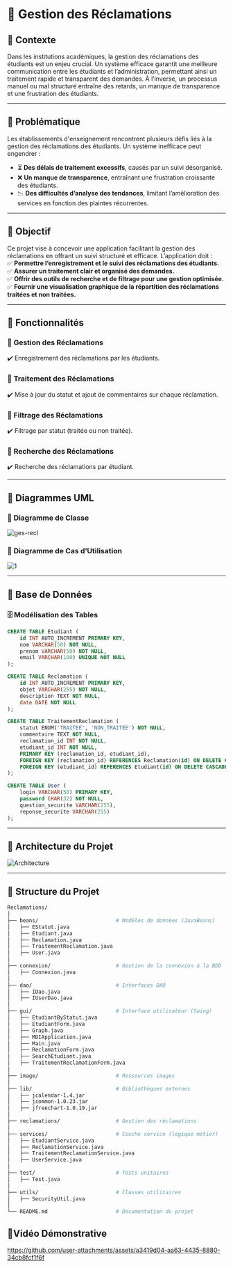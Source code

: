 # 📌 Gestion des Réclamations  

## 📌 Contexte  
Dans les institutions académiques, la gestion des réclamations des étudiants est un enjeu crucial. Un système efficace garantit une meilleure communication entre les étudiants et l’administration, permettant ainsi un traitement rapide et transparent des demandes. À l’inverse, un processus manuel ou mal structuré entraîne des retards, un manque de transparence et une frustration des étudiants.  

---

## 📌 Problématique  
Les établissements d'enseignement rencontrent plusieurs défis liés à la gestion des réclamations des étudiants. Un système inefficace peut engendrer :  
- ⏳ **Des délais de traitement excessifs**, causés par un suivi désorganisé.  
- ❌ **Un manque de transparence**, entraînant une frustration croissante des étudiants.  
- 📉 **Des difficultés d’analyse des tendances**, limitant l’amélioration des services en fonction des plaintes récurrentes.  

---

## 📌 Objectif  
Ce projet vise à concevoir une application facilitant la gestion des réclamations en offrant un suivi structuré et efficace. L’application doit :  
✅ **Permettre l’enregistrement et le suivi des réclamations des étudiants.**  
✅ **Assurer un traitement clair et organisé des demandes.**  
✅ **Offrir des outils de recherche et de filtrage pour une gestion optimisée.**  
✅ **Fournir une visualisation graphique de la répartition des réclamations traitées et non traitées.**  

---

## 📌 Fonctionnalités  

### 📍 **Gestion des Réclamations**  
✔️ Enregistrement des réclamations par les étudiants.  

### 📍 **Traitement des Réclamations**  
✔️ Mise à jour du statut et ajout de commentaires sur chaque réclamation.  

### 📍 **Filtrage des Réclamations**  
✔️ Filtrage par statut (traitée ou non traitée).  

### 📍 **Recherche des Réclamations**  
✔️ Recherche des réclamations par étudiant.  

---

## 📌 Diagrammes UML  
### 🎯 **Diagramme de Classe**  
![ges-recl](https://github.com/user-attachments/assets/f5ae2ed5-ba1c-438f-bd96-f599365923b5)


### 🎯 **Diagramme de Cas d’Utilisation**  
![1](https://github.com/user-attachments/assets/221883cc-14e9-434a-a7c7-f0f466eebc50)  

---

## 📌 Base de Données  

### 🗄️ **Modélisation des Tables**  
```sql
CREATE TABLE Etudiant (
    id INT AUTO_INCREMENT PRIMARY KEY,
    nom VARCHAR(50) NOT NULL,
    prenom VARCHAR(50) NOT NULL,
    email VARCHAR(100) UNIQUE NOT NULL
);

CREATE TABLE Reclamation (
    id INT AUTO_INCREMENT PRIMARY KEY,
    objet VARCHAR(255) NOT NULL,
    description TEXT NOT NULL,
    date DATE NOT NULL
);

CREATE TABLE TraitementReclamation (
    statut ENUM('TRAITEE', 'NON_TRAITEE') NOT NULL,
    commentaire TEXT NOT NULL,
    reclamation_id INT NOT NULL,
    etudiant_id INT NOT NULL,
    PRIMARY KEY (reclamation_id, etudiant_id),
    FOREIGN KEY (reclamation_id) REFERENCES Reclamation(id) ON DELETE CASCADE,
    FOREIGN KEY (etudiant_id) REFERENCES Etudiant(id) ON DELETE CASCADE
);

CREATE TABLE User (
    login VARCHAR(50) PRIMARY KEY,
    password CHAR(32) NOT NULL,
    question_securite VARCHAR(255),
    reponse_securite VARCHAR(255)
);
```
---

## 📌 Architecture du Projet  
![Architecture](https://github.com/user-attachments/assets/78ef851d-2bdc-4d32-ab79-63bc572ab1ac)  

---

## 📌 Structure du Projet  

```bash
Reclamations/
│
├── beans/                         # Modèles de données (JavaBeans)
│   ├── EStatut.java
│   ├── Etudiant.java
│   ├── Reclamation.java
│   ├── TraitementReclamation.java
│   ├── User.java
│
├── connexion/                     # Gestion de la connexion à la BDD
│   ├── Connexion.java
│
├── dao/                           # Interfaces DAO
│   ├── IDao.java
│   ├── IUserDao.java
│
├── gui/                           # Interface utilisateur (Swing)
│   ├── EtudiantByStatut.java
│   ├── EtudiantForm.java
│   ├── Graph.java
│   ├── MDIApplication.java
│   ├── Main.java
│   ├── ReclamationForm.java
│   ├── SearchEtudiant.java
│   ├── TraitementReclamationForm.java
│
├── image/                         # Ressources images
│
├── lib/                           # Bibliothèques externes
│   ├── jcalendar-1.4.jar
│   ├── jcommon-1.0.23.jar
│   ├── jfreechart-1.0.19.jar
│
├── reclamations/                  # Gestion des réclamations
│
├── services/                      # Couche service (logique métier)
│   ├── EtudiantService.java
│   ├── ReclamationService.java
│   ├── TraitementReclamationService.java
│   ├── UserService.java
│
├── test/                          # Tests unitaires
│   ├── Test.java
│
├── utils/                         # Classes utilitaires
│   ├── SecurityUtil.java
│
└── README.md                      # Documentation du projet
```

## 📌Vidéo Démonstrative



https://github.com/user-attachments/assets/a3419d04-aa63-4435-8880-34cb8fcf1f6f




